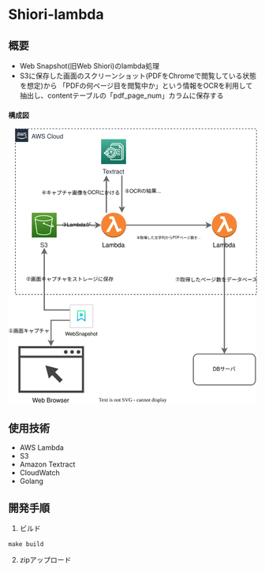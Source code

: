 # Shiori-lambda
## 概要
- Web Snapshot(旧Web Shiori)のlambda処理
- S3に保存した画面のスクリーンショット(PDFをChromeで閲覧している状態を想定)から
「PDFの何ページ目を閲覧中か」という情報をOCRを利用して抽出し、contentテーブルの「pdf_page_num」カラムに保存する

#### 構成図
![構成図](./docs/PDF実装全体図.drawio.svg)

## 使用技術
- AWS Lambda
- S3
- Amazon Textract
- CloudWatch 
- Golang

## 開発手順
1. ビルド
```shell
make build
```

2. zipアップロード
